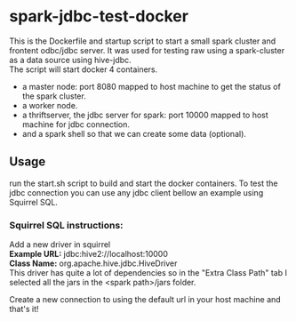 # spark-jdbc-test-docker

This is the Dockerfile and startup script to start a small spark cluster and frontent odbc/jdbc server.
It was used for testing raw using a spark-cluster as a data source using hive-jdbc.<br>
The script will start docker 4 containers.
* a master node: port 8080 mapped to host machine to get the status of the spark cluster.
* a worker node.
* a thriftserver, the jdbc server for spark: port 10000 mapped to host machine for jdbc connection.
* and a spark shell so that we can create some data (optional).

## Usage
run the start.sh script to build and start the docker containers.
To test the jdbc connection you can use any jdbc client bellow an example using Squirrel SQL.

### Squirrel SQL instructions:
Add a new driver in squirrel <br>
**Example URL:** jdbc:hive2://localhost:10000<br>
**Class Name:** org.apache.hive.jdbc.HiveDriver<br>
This driver has quite a lot of dependencies so in the "Extra Class Path" tab I selected all the jars in the \<spark path>/jars folder. 


Create a new connection to using the default url in your host machine and that's it!
